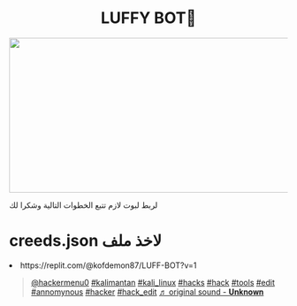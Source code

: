 
<h1 align="center">LUFFY BOT🍖<br></h1>
<p align="center">
<img src="https://i.ibb.co/zmFsf0x/Monkey-D-Luffy-full-786576.jpg" width="540" height="280" />
</p>
<p>لربط لبوت لازم تتبع الخطوات التالية وشكرا لك</p>
<h1>creeds.json لاخذ ملف </h1> <LI
<P>https://replit.com/@kofdemon87/LUFF-BOT?v=1</P>
<blockquote class="tiktok-embed" cite="https://www.tiktok.com/@hackermenu0/video/7333909370507414789" data-video-id="7333909370507414789" style="max-width: 605px;min-width: 325px;" > <section> <a target="_blank" title="@hackermenu0" href="https://www.tiktok.com/@hackermenu0?refer=embed">@hackermenu0</a> <a title="kalimantan" target="_blank" href="https://www.tiktok.com/tag/kalimantan?refer=embed">#kalimantan</a> <a title="kali_linux" target="_blank" href="https://www.tiktok.com/tag/kali_linux?refer=embed">#kali_linux</a> <a title="hacks" target="_blank" href="https://www.tiktok.com/tag/hacks?refer=embed">#hacks</a> <a title="hack" target="_blank" href="https://www.tiktok.com/tag/hack?refer=embed">#hack</a> <a title="tools" target="_blank" href="https://www.tiktok.com/tag/tools?refer=embed">#tools</a> <a title="edit" target="_blank" href="https://www.tiktok.com/tag/edit?refer=embed">#edit</a> <a title="annomynous" target="_blank" href="https://www.tiktok.com/tag/annomynous?refer=embed">#annomynous</a> <a title="hacker" target="_blank" href="https://www.tiktok.com/tag/hacker?refer=embed">#hacker</a> <a title="hack_edit" target="_blank" href="https://www.tiktok.com/tag/hack_edit?refer=embed">#hack_edit</a> <a target="_blank" title="♬ original sound - 𝐔𝐧𝐤𝐧𝐨𝐰𝐧" href="https://www.tiktok.com/music/original-sound-7300312598627584800?refer=embed">♬ original sound - 𝐔𝐧𝐤𝐧𝐨𝐰𝐧</a> </section> </blockquote> <script async src="https://www.tiktok.com/embed.js"></script>
